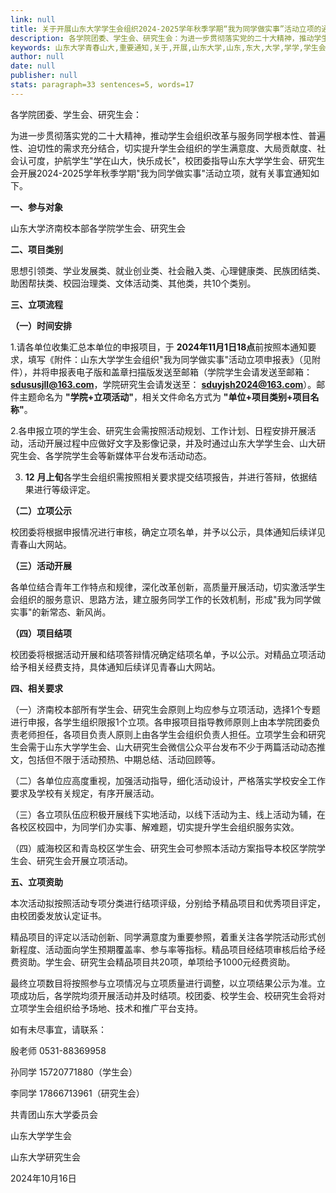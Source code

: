 ```yaml
---
link: null
title: 关于开展山东大学学生会组织2024-2025学年秋季学期“我为同学做实事”活动立项的通知-山东大学青春山大
description: 各学院团委、学生会、研究生会：为进一步贯彻落实党的二十大精神，推动学生会组织改革与服务同学根本性、普遍性、迫切性的需求充分结合，切实提升学生会组织的学生满意度、大局贡献度、社会认可度，护航学生“学在山大，快乐成长”，校团委指导山东大学学生会、研究生会开展2024-2025学年秋季学期“我为同学做实事”活动立项，就有关事宜通知如下。一、参与对象山东大学济南校本部各学院学生会、研究生会二、项目类别思想引领类...
keywords: 山东大学青春山大,重要通知,关于,开展,山东大学,山东,东大,大学,学学,学生会,学生,组织,2024-2025,2024,20,24,2025,25,学年,秋季,学期,同学,实事,活动,立项,通知
author: null
date: null
publisher: null
stats: paragraph=33 sentences=5, words=17
---
```

各学院团委、学生会、研究生会：

为进一步贯彻落实党的二十大精神，推动学生会组织改革与服务同学根本性、普遍性、迫切性的需求充分结合，切实提升学生会组织的学生满意度、大局贡献度、社会认可度，护航学生"学在山大，快乐成长"，校团委指导山东大学学生会、研究生会开展2024-2025学年秋季学期"我为同学做实事"活动立项，就有关事宜通知如下。

**一、参与对象**

山东大学济南校本部各学院学生会、研究生会

**二、项目类别**

思想引领类、学业发展类、就业创业类、社会融入类、心理健康类、民族团结类、助困帮扶类、校园治理类、文体活动类、其他类，共10个类别。

**三、立项流程**

**（一）时间安排**

1.请各单位收集汇总本单位的申报项目，于 **2024年11月1日18点**前按照本通知要求，填写《附件：山东大学学生会组织"我为同学做实事"活动立项申报表》（见附件），并将申报表电子版和盖章扫描版发送至邮箱（学院学生会请发送至邮箱： **sdususjll@163.com**，学院研究生会请发送至： **sduyjsh2024@163.com**）。邮件主题命名为 **"学院+立项活动"**，相关文件命名方式为 **"单位+项目类别+项目名称"**。

2.各申报立项的学生会、研究生会需按照活动规划、工作计划、日程安排开展活动，活动开展过程中应做好文字及影像记录，并及时通过山东大学学生会、山大研究生会、各学院学生会等新媒体平台发布活动动态。

3. **12** **月上旬**各学生会组织需按照相关要求提交结项报告，并进行答辩，依据结果进行等级评定。

**（二）立项公示**

校团委将根据申报情况进行审核，确定立项名单，并予以公示，具体通知后续详见青春山大网站。

**（三）活动开展**

各单位结合青年工作特点和规律，深化改革创新，高质量开展活动，切实激活学生会组织的服务意识、思路方法，建立服务同学工作的长效机制，形成"我为同学做实事"的新常态、新风尚。

**（四）项目结项**

校团委将根据活动开展和结项答辩情况确定结项名单，予以公示。对精品立项活动给予相关经费支持，具体通知后续详见青春山大网站。

**四、相关要求**

（一）济南校本部所有学生会、研究生会原则上均应参与立项活动，选择1个专题进行申报，各学生组织限报1个立项。各申报项目指导教师原则上由本学院团委负责老师担任，各项目负责人原则上由各学生会组织负责人担任。立项学生会和研究生会需于山东大学学生会、山大研究生会微信公众平台发布不少于两篇活动动态推文，包括但不限于活动预热、中期总结、活动回顾等。

（二）各单位应高度重视，加强活动指导，细化活动设计，严格落实学校安全工作要求及学校有关规定，有序开展活动。

（三）各立项队伍应积极开展线下实地活动，以线下活动为主、线上活动为辅，在各校区校园中，为同学们办实事、解难题，切实提升学生会组织服务实效。

（四）威海校区和青岛校区学生会、研究生会可参照本活动方案指导本校区学院学生会、研究生会开展立项活动。

**五、立项资助**

本次活动拟按照活动专项分类进行结项评级，分别给予精品项目和优秀项目评定，由校团委发放认定证书。

精品项目的评定以活动创新、同学满意度为重要参照，着重关注各学院活动形式创新程度、活动面向学生预期覆盖率、参与率等指标。精品项目经结项审核后给予经费资助。学生会、研究生会精品项目共20项，单项给予1000元经费资助。

最终立项数目将按照参与立项情况与立项质量进行调整，以立项结果公示为准。立项成功后，各学院均须开展活动并及时结项。校团委、校学生会、校研究生会将对立项学生会组织给予场地、技术和推广平台支持。

如有未尽事宜，请联系：

殷老师 0531-88369958

孙同学 15720771880（学生会）

李同学 17866713961（研究生会）

共青团山东大学委员会

山东大学学生会

山东大学研究生会

2024年10月16日
